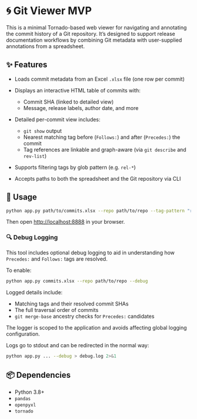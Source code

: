 # 🌀 Git Viewer MVP

This is a minimal Tornado-based web viewer for navigating and annotating the commit history of a Git repository. It’s designed to support release documentation workflows by combining Git metadata with user-supplied annotations from a spreadsheet.

## ✨ Features

* Loads commit metadata from an Excel `.xlsx` file (one row per commit)
* Displays an interactive HTML table of commits with:

  * Commit SHA (linked to detailed view)
  * Message, release labels, author date, and more
* Detailed per-commit view includes:

  * `git show` output
  * Nearest matching tag before (`Follows:`) and after (`Precedes:`) the commit
  * Tag references are linkable and graph-aware (via `git describe` and `rev-list`)
* Supports filtering tags by glob pattern (e.g. `rel-*`)
* Accepts paths to both the spreadsheet and the Git repository via CLI

## 🚀 Usage

```bash
python app.py path/to/commits.xlsx --repo path/to/repo --tag-pattern "rel-*"
```

Then open [http://localhost:8888](http://localhost:8888) in your browser.

### 🔍 Debug Logging

This tool includes optional debug logging to aid in understanding how `Precedes:` and `Follows:` tags are resolved.

To enable:

```bash
python app.py commits.xlsx --repo path/to/repo --debug
```

Logged details include:

* Matching tags and their resolved commit SHAs
* The full traversal order of commits
* `git merge-base` ancestry checks for `Precedes:` candidates

The logger is scoped to the application and avoids affecting global logging configuration.

Logs go to stdout and can be redirected in the normal way:

```bash
python app.py ... --debug > debug.log 2>&1
```

## 📦 Dependencies

* Python 3.8+
* `pandas`
* `openpyxl`
* `tornado`

